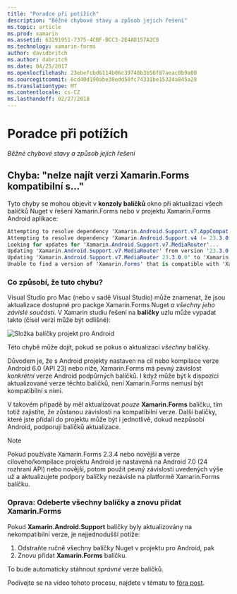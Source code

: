 ```yaml
---
title: "Poradce při potížích"
description: "Běžné chybové stavy a způsob jejich řešení"
ms.topic: article
ms.prod: xamarin
ms.assetid: 63291951-7375-4CBF-BCC3-2E4AD157A2C8
ms.technology: xamarin-forms
author: davidbritch
ms.author: dabritch
ms.date: 04/25/2017
ms.openlocfilehash: 23ebefcbd6114b06c39740b3b56f87aeac0b9a00
ms.sourcegitcommit: 6cd40d190abe38edd50fc74331be15324a845a28
ms.translationtype: MT
ms.contentlocale: cs-CZ
ms.lasthandoff: 02/27/2018
---
```

# <a name="troubleshooting"></a>Poradce při potížích

_Běžné chybové stavy a způsob jejich řešení_

## <a name="error-unable-to-find-a-version-of-xamarinforms-compatible-with"></a>Chyba: "nelze najít verzi Xamarin.Forms kompatibilní s..."

Tyto chyby se mohou objevit v **konzoly balíčků** okno při aktualizaci všech balíčků Nuget v řešení Xamarin.Forms nebo v projektu Xamarin.Forms Android aplikace:

```csharp
Attempting to resolve dependency 'Xamarin.Android.Support.v7.AppCompat (= 23.3.0.0)'.
Attempting to resolve dependency 'Xamarin.Android.Support.v4 (= 23.3.0.0)'.
Looking for updates for 'Xamarin.Android.Support.v7.MediaRouter'...
Updating 'Xamarin.Android.Support.v7.MediaRouter' from version '23.3.0.0' to '23.3.1.0' in project 'Todo.Droid'.
Updating 'Xamarin.Android.Support.v7.MediaRouter 23.3.0.0' to 'Xamarin.Android.Support.v7.MediaRouter 23.3.1.0' failed.
Unable to find a version of 'Xamarin.Forms' that is compatible with 'Xamarin.Android.Support.v7.MediaRouter 23.3.0.0'.
```

### <a name="what-causes-this-error"></a>Co způsobí, že tuto chybu?

Visual Studio pro Mac (nebo v sadě Visual Studio) může znamenat, že jsou aktualizace dostupné pro packge Xamarin.Forms Nuget *a všechny jeho závislé součásti*. V Xamarin studiu řešení na **balíčky** uzlu může vypadat takto (čísel verzí může být odlišné):

![](images/updates-available.png "Složka balíčky projekt pro Android")

Této chybě může dojít, pokud se pokus o aktualizaci _všechny_ balíčky.

Důvodem je, že s Android projekty nastaven na cíl nebo kompilace verze Android 6.0 (API 23) nebo níže, Xamarin.Forms má pevný závislost *konkrétní* verze Android podpůrných balíčků. I když může být k dispozici aktualizované verze těchto balíčků, není Xamarin.Forms nemusí být kompatibilní s nimi.

V takovém případě by měl aktualizovat _pouze_ **Xamarin.Forms** balíčku, tím totiž zajistíte, že zůstanou závislosti na kompatibilní verze. Další balíčky, které jste přidali do projektu může být i jednotlivě, dokud nezpůsobí Android, podporují balíčků aktualizace.


> [!NOTE]
> Pokud používáte Xamarin.Forms 2.3.4 nebo novější **a** verze cílového/kompilace projektu Android je nastavená na Android 7.0 (24 rozhraní API) nebo novější, potom použít pevný závislostí uvedených výše už a aktualizujete podpory balíčky nezávisle na platformě Xamarin.Forms balíčku.


### <a name="fix-remove-all-packages-and-re-add-xamarinforms"></a>Oprava: Odeberte všechny balíčky a znovu přidat Xamarin.Forms

Pokud **Xamarin.Android.Support** balíčky byly aktualizovány na nekompatibilní verze, je nejjednodušší potíže:

1. Odstraňte ručně všechny balíčky Nuget v projektu pro Android, pak
2. Znovu přidat **Xamarin.Forms** balíčku.

To bude automaticky stáhnout *správné* verze balíčků.

Podívejte se na video tohoto procesu, najdete v tématu to [fóra post](https://forums.xamarin.com/discussion/comment/170012/#Comment_170012).
